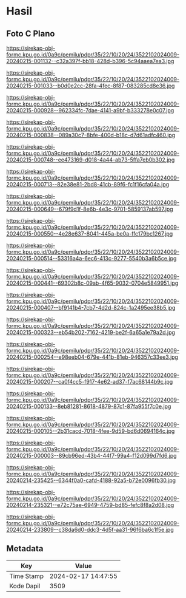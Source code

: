 # Hasil

## Foto C Plano

https://sirekap-obj-formc.kpu.go.id/0a9c/pemilu/pdpr/35/22/10/20/24/3522102024009-20240215-001132--c32a397f-bb18-428d-b396-5c94aaea7ea3.jpg

https://sirekap-obj-formc.kpu.go.id/0a9c/pemilu/pdpr/35/22/10/20/24/3522102024009-20240215-001033--b0d0e2cc-28fa-4fec-8f87-083285cd8e36.jpg

https://sirekap-obj-formc.kpu.go.id/0a9c/pemilu/pdpr/35/22/10/20/24/3522102024009-20240215-000928--962334fc-7dae-4141-a9bf-b333278e0c07.jpg

https://sirekap-obj-formc.kpu.go.id/0a9c/pemilu/pdpr/35/22/10/20/24/3522102024009-20240215-000838--089a30c7-8bfe-400d-b18c-d7d61adfc460.jpg

https://sirekap-obj-formc.kpu.go.id/0a9c/pemilu/pdpr/35/22/10/20/24/3522102024009-20240215-000748--ee473169-d018-4a44-ab73-5ffa7eb0b302.jpg

https://sirekap-obj-formc.kpu.go.id/0a9c/pemilu/pdpr/35/22/10/20/24/3522102024009-20240215-000713--82e38e81-2bd8-41cb-89f6-fc1f16cfa04a.jpg

https://sirekap-obj-formc.kpu.go.id/0a9c/pemilu/pdpr/35/22/10/20/24/3522102024009-20240215-000649--679f9d1f-8e6b-4e3c-9701-5859137ab597.jpg

https://sirekap-obj-formc.kpu.go.id/0a9c/pemilu/pdpr/35/22/10/20/24/3522102024009-20240215-000550--4e28e637-8041-445a-be0a-ffc179bc1267.jpg

https://sirekap-obj-formc.kpu.go.id/0a9c/pemilu/pdpr/35/22/10/20/24/3522102024009-20240215-000514--53316a4a-6ec6-413c-9277-5540b3a6b5ce.jpg

https://sirekap-obj-formc.kpu.go.id/0a9c/pemilu/pdpr/35/22/10/20/24/3522102024009-20240215-000441--69302b8c-09ab-4f65-9032-0704e5849951.jpg

https://sirekap-obj-formc.kpu.go.id/0a9c/pemilu/pdpr/35/22/10/20/24/3522102024009-20240215-000407--bf9141b4-7cb7-4d2d-824c-1a2495ee38b5.jpg

https://sirekap-obj-formc.kpu.go.id/0a9c/pemilu/pdpr/35/22/10/20/24/3522102024009-20240215-000323--eb54b202-7162-4219-be2f-6a65a1e79a2d.jpg

https://sirekap-obj-formc.kpu.go.id/0a9c/pemilu/pdpr/35/22/10/20/24/3522102024009-20240215-000254--e98eeb04-679e-441b-81eb-946357c33ee3.jpg

https://sirekap-obj-formc.kpu.go.id/0a9c/pemilu/pdpr/35/22/10/20/24/3522102024009-20240215-000207--ca0f4cc5-f917-4e62-ad37-f7ac68144b9c.jpg

https://sirekap-obj-formc.kpu.go.id/0a9c/pemilu/pdpr/35/22/10/20/24/3522102024009-20240215-000133--8eb81281-8618-4879-87c1-87fa955f7c0e.jpg

https://sirekap-obj-formc.kpu.go.id/0a9c/pemilu/pdpr/35/22/10/20/24/3522102024009-20240215-000105--2b31cacd-7018-4fee-9d59-bd6d0694164c.jpg

https://sirekap-obj-formc.kpu.go.id/0a9c/pemilu/pdpr/35/22/10/20/24/3522102024009-20240215-000003--89cb96ed-43b4-44f7-99a4-f12d099d7fd6.jpg

https://sirekap-obj-formc.kpu.go.id/0a9c/pemilu/pdpr/35/22/10/20/24/3522102024009-20240214-235425--6344f0a0-cafd-4188-92a5-b72e0096fb30.jpg

https://sirekap-obj-formc.kpu.go.id/0a9c/pemilu/pdpr/35/22/10/20/24/3522102024009-20240214-235321--e72c75ae-6949-4759-bd85-fefc8f8a2d08.jpg

https://sirekap-obj-formc.kpu.go.id/0a9c/pemilu/pdpr/35/22/10/20/24/3522102024009-20240214-233809--c38da6d0-ddc3-4d5f-aa31-96f6ba6c1f5e.jpg


## Metadata

| Key        | Value               |
| ---------- | ------------------- |
| Time Stamp | 2024-02-17 14:47:55 |
| Kode Dapil | 3509                |




